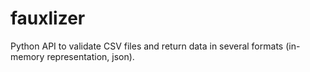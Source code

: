 # fauxlizer

Python API to validate CSV files and return data in several formats (in-memory representation, json).
